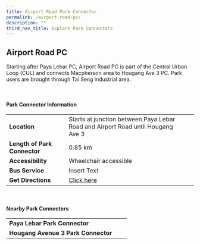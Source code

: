 ```yaml
---
title: Airport Road Park Connector
permalink: /airport-road-pc/
description: ""
third_nav_title: Explore Park Connectors
---
```

## Airport Road PC



Starting after Paya Lebar PC, Airport Road PC is part of the Central Urban Loop (CUL) and connects Macpherson area to Hougang Ave 3 PC. Park users are brought through Tai Seng industrial area.

<br>


#### Park Connector Information

|  |  |  |
| -------- | -------- | -------- |
| **Location** | Starts at junction between Paya Lebar Road and Airport Road until Hougang Ave 3 |  |
| **Length of Park Connector** | 0.85 km   |  |
| **Accessibility** | Wheelchair accessible | |
| **Bus Service** | Insert Text | |
| **Get Directions** | [Click here](http://www.onemap.gov.sg/main/v2/?lat=1.3339244&amp;lng=103.8895404) | |

<br>


#### Nearby Park Connectors

|   |  |  |
| -------- | -------- | -------- |
| **Paya Lebar Park Connector** | | |
| **Hougang Avenue 3 Park Connector** | | |